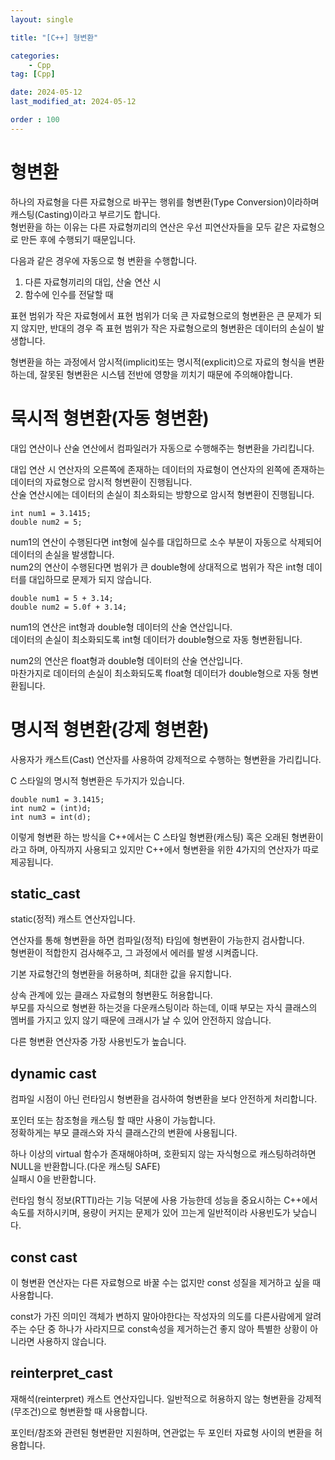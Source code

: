 ```yaml
---
layout: single

title: "[C++] 형변환"

categories:
    - Cpp
tag: [Cpp]

date: 2024-05-12
last_modified_at: 2024-05-12

order : 100
---
```


# 형변환

하나의 자료형을 다른 자료형으로 바꾸는 행위를 형변환(Type Conversion)이라하며 캐스팅(Casting)이라고 부르기도 합니다.  
형번환을 하는 이유는 다른 자료형끼리의 연산은 우선 피연산자들을 모두 같은 자료형으로 만든 후에 수행되기 때문입니다.

다음과 같은 경우에 자동으로 형 변환을 수행합니다.
1. 다른 자료형끼리의 대입, 산술 연산 시
2. 함수에 인수를 전달할 때

표현 범위가 작은 자료형에서 표현 범위가 더욱 큰 자료형으로의 형변환은 큰 문제가 되지 않지만, 반대의 경우 즉 표현 범위가 작은 자료형으로의 형변환은 데이터의 손실이 발생합니다.

형변환을 하는 과정에서 암시적(implicit)또는 명시적(explicit)으로 자료의 형식을 변환하는데, 잘못된 형변환은 시스템 전반에 영향을 끼치기 때문에 주의해야합니다.

# 묵시적 형변환(자동 형변환)

대입 연산이나 산술 연산에서 컴파일러가 자동으로 수행해주는 형변환을 가리킵니다.

대입 연산 시 연산자의 오른쪽에 존재하는 데이터의 자료형이 연산자의 왼쪽에 존재하는 데이터의 자료형으로 암시적 형변환이 진행됩니다.  
산술 연산시에는 데이터의 손실이 최소화되는 방향으로 암시적 형변환이 진행됩니다.

```
int num1 = 3.1415;
double num2 = 5;
```

num1의 연산이 수행된다면 int형에 실수를 대입하므로 소수 부분이 자동으로 삭제되어 데이터의 손실을 발생합니다.  
num2의 연산이 수행된다면 범위가 큰 double형에 상대적으로 범위가 작은 int형 데이터를 대입하므로 문제가 되지 않습니다.

```
double num1 = 5 + 3.14;
double num2 = 5.0f + 3.14;
```

num1의 연산은 int형과 double형 데이터의 산술 연산입니다.  
데이터의 손실이 최소화되도록 int형 데이터가 double형으로 자동 형변환됩니다.

num2의 연산은 float형과 double형 데이터의 산술 연산입니다.  
마찬가지로 데이터의 손실이 최소화되도록 float형 데이터가 double형으로 자동 형변환됩니다.

# 명시적 형변환(강제 형변환)

사용자가 캐스트(Cast) 연산자를 사용하여 강제적으로 수행하는 형변환을 가리킵니다.

C 스타일의 명시적 형변환은 두가지가 있습니다.
```
double num1 = 3.1415;
int num2 = (int)d;
int num3 = int(d);
```
이렇게 형변환 하는 방식을 C++에서는 C 스타일 형변환(캐스팅) 혹은 오래된 형변환이라고 하며, 아직까지 사용되고 있지만 C++에서 형변환을 위한 4가지의 연산자가 따로 제공됩니다.

## static_cast

static(정적) 캐스트 연산자입니다.  

연산자를 통해 형변환을 하면 컴파일(정적) 타임에 형변환이 가능한지 검사합니다.  
형변환이 적합한지 검사해주고, 그 과정에서 에러를 발생 시켜줍니다.

기본 자료형간의 형변환을 허용하며, 최대한 값을 유지합니다.

상속 관계에 있는 클래스 자료형의 형변환도 허용합니다.  
부모를 자식으로 형변환 하는것을 다운캐스팅이라 하는데, 이때 부모는 자식 클래스의 멤버를 가지고 있지 않기 때문에 크래시가 날 수 있어 안전하지 않습니다.

다른 형변환 연산자중 가장 사용빈도가 높습니다.

## dynamic cast

컴파일 시점이 아닌 런타임시 형변환을 검사하여 형변환을 보다 안전하게 처리합니다.

포인터 또는 참조형을 캐스팅 할 때만 사용이 가능합니다.  
정확하게는 부모 클래스와 자식 클래스간의 변환에 사용됩니다.

하나 이상의 virtual 함수가 존재해야하며, 호환되지 않는 자식형으로 캐스팅하려하면 NULL을 반환합니다.(다운 캐스팅 SAFE)  
실패시 0을 반환합니다.

런타임 형식 정보(RTTI)라는 기능 덕분에 사용 가능한데 성능을 중요시하는 C++에서 속도를 저하시키며, 용량이 커지는 문제가 있어 끄는게 일반적이라 사용빈도가 낮습니다.

## const cast

이 형변환 연산자는 다른 자료형으로 바꿀 수는 없지만 const 성질을 제거하고 싶을 때 사용합니다.

const가 가진 의미인 객체가 변하지 말아야한다는 작성자의 의도를 다른사람에게 알려주는 수단 중 하나가 사라지므로 const속성을 제거하는건 좋지 않아 특별한 상황이 아니라면 사용하지 않습니다.

## reinterpret_cast

재해석(reinterpret) 캐스트 연산자입니다. 일반적으로 허용하지 않는 형변환을 강제적(무조건)으로 형변환할 때 사용합니다.

포인터/참조와 관련된 형변환만 지원하며, 연관없는 두 포인터 자료형 사이의 변환을 허용합니다.